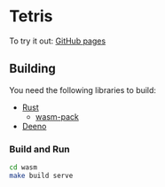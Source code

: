 # Tetris

To try it out:
[GitHub pages](https://a-skua.github.io/tetris-rs)

## Building

You need the following libraries to build:

- [Rust](https://www.rust-lang.org/)
  - [wasm-pack](https://rustwasm.github.io/wasm-pack/)
- [Deeno](https://deno.land/)

### Build and Run

```sh
cd wasm
make build serve
```
